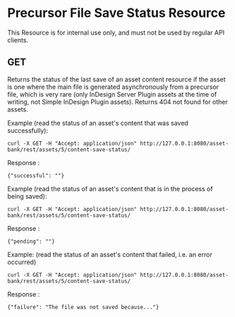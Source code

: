 # Precursor File Save Status Resource

This Resource is for internal use only, and must not be used by regular API clients.
## GET
Returns the status of the last save of an asset content resource if the asset is one where the main file is generated asynchronously from a precursor file, which is very rare (only InDesign Server Plugin assets at the time of writing, not Simple InDesign Plugin assets).
Returns 404 not found for other assets.

Example (read the status of an asset's content that was saved successfully):
```
curl -X GET -H "Accept: application/json" http://127.0.0.1:8080/asset-bank/rest/assets/5/content-save-status/
```

Response :
```
{"successful": ""}
```

Example (read the status of an asset's content that is in the process of being saved):
```
curl -X GET -H "Accept: application/json" http://127.0.0.1:8080/asset-bank/rest/assets/5/content-save-status/
```

Response :
```
{"pending": ""}
```

Example: (read the status of an asset's content that failed, i.e. an error occurred)
```
curl -X GET -H "Accept: application/json" http://127.0.0.1:8080/asset-bank/rest/assets/5/content-save-status/
```

Response :
```
{"failure": "The file was not saved because..."}
```
